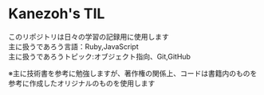 # Kanezoh's TIL

このリポジトリは日々の学習の記録用に使用します  
主に扱うであろう言語：Ruby,JavaScript  
主に扱うであろうトピック:オブジェクト指向、Git,GitHub  

※主に技術書を参考に勉強しますが、著作権の関係上、コードは書籍内のものを参考に作成したオリジナルのものを使用します
